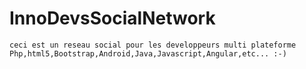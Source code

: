 # InnoDevsSocialNetwork
    ceci est un reseau social pour les developpeurs multi plateforme
    Php,html5,Bootstrap,Android,Java,Javascript,Angular,etc... :-)
